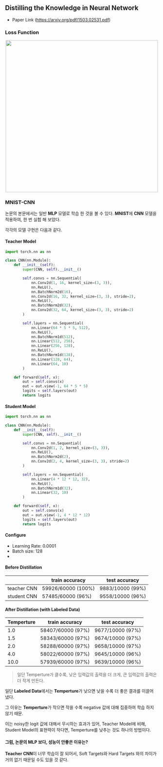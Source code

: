 ## Distilling the Knowledge in Neural Network
- Paper Link (https://arxiv.org/pdf/1503.02531.pdf)

### Loss Function
<p align="center">
    <img width="500px" src="https://t1.daumcdn.net/cfile/tistory/997F73405E0E92422E" />
</p>

### MNIST-CNN
논문의 본문에서는 일반 **MLP** 모델로 학습 한 것을 볼 수 있다. **MNIST**에 **CNN** 모델을 적용하여, 한 번 실험 해 보았다.

각각의 모델 구현은 다음과 같다.

#### Teacher Model
```python
import torch.nn as nn

class CNN(nn.Module):
    def __init__(self):
        super(CNN, self).__init__()

        self.convs = nn.Sequential(
            nn.Conv2d(1, 16, kernel_size=(3, 3)),
            nn.ReLU(),
            nn.BatchNorm2d(16),
            nn.Conv2d(16, 32, kernel_size=(3, 3), stride=2),
            nn.ReLU(),
            nn.BatchNorm2d(32),
            nn.Conv2d(32, 64, kernel_size=(3, 3), stride=2)
        )

        self.layers = nn.Sequential(
            nn.Linear(64 * 5 * 5, 512),
            nn.ReLU(),
            nn.BatchNorm1d(512),
            nn.Linear(512, 256),
            nn.Linear(256, 128),
            nn.ReLU(),
            nn.BatchNorm1d(128),
            nn.Linear(128, 64),
            nn.Linear(64, 10)
        )

    def forward(self, x):
        out = self.convs(x)
        out = out.view(-1, 64 * 5 * 5)
        logits = self.layers(out)
        return logits
```

#### Student Model

```python
import torch.nn as nn

class CNN(nn.Module):
    def __init__(self):
        super(CNN, self).__init__()

        self.convs = nn.Sequential(
            nn.Conv2d(1, 2, kernel_size=(3, 3)),
            nn.ReLU(),
            nn.BatchNorm2d(2),
            nn.Conv2d(2, 4, kernel_size=(3, 3), stride=2)
        )

        self.layers = nn.Sequential(
            nn.Linear(4 * 12 * 12, 32),
            nn.ReLU(),
            nn.BatchNorm1d(32),
            nn.Linear(32, 10)
        )

    def forward(self, x):
        out = self.convs(x)
        out = out.view(-1, 4 * 12 * 12)
        logits = self.layers(out)
        return logits
```

#### Configure
- Learning Rate: 0.0001
- Batch size: 128
- 

#### Before Distillation
|             | train accuracy      | test accuracy    |
|-------------|---------------------|------------------|
| teacher CNN | 59926/60000 (100%)  | 9883/10000 (99%) |
| student CNN | 57485/60000 (96%)   | 9558/10000 (96%) |

#### After Distillation (with Labeled Data)
| Temperture  | train accuracy      | test accuracy    |
|-------------|---------------------|------------------|
| 1.0         | 58407/60000 (97%)   | 9677/10000 (97%) |
| 1.5         | 58343/60000 (97%)   | 9674/10000 (97%) |
| 2.0         | 58288/60000 (97%)   | 9658/10000 (97%) |
| 4.0         | 58022/60000 (97%)   | 9645/10000 (96%) |
| 10.0        | 57939/60000 (97%)   | 9639/10000 (96%) |

> 일단 Temperture가 클수록, 낮은 입력값의 출력을 더 크게, 큰 입력값의 출력은 더 작게 만든다.

일단 **Labeled Data**에서는 **Temperture**가 낮으면 낮을 수록 더 좋은 결과를 이끌어 냈다.

그 이유는 **Temperture**가 작으면 작을 수록 negative 값에 대해 집중하여 학습 하지 않기 때문.

이는 noisy한 logit 값에 대해서 무시하는 효과가 있어, Teacher Model에 비해, Student Model의 표현력이 작다면, Temperture를 낮추는 것도 하나의 방법이다.


#### 그럼, 논문의 MLP 보다, 성능이 안좋은 이유는?
**Teacher CNN**이 너무 학습이 잘 되어서, Soft Targets와 Hard Targets 와의 차이가 거의 없기 때문일 수도 있을 것 같다.